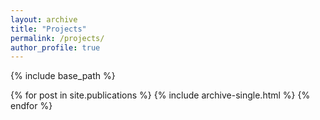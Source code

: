 ```yaml
---
layout: archive
title: "Projects"
permalink: /projects/
author_profile: true
---
```


{% include base_path %}

{% for post in site.publications %}
  {% include archive-single.html %}
{% endfor %}
